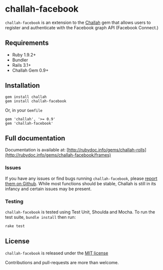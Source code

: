 # challah-facebook

`challah-facebook` is an extension to the [Challah](http://github.com/jdtornow/challah) gem that allows users to register and authenticate with the Facebook graph API (Facebook Connect.)

## Requirements

* Ruby 1.9.2+
* Bundler
* Rails 3.1+
* Challah Gem 0.9+

## Installation

    gem install challah
    gem install challah-facebook

Or, in your `Gemfile`

    gem 'challah', '>= 0.9'
    gem 'challah-facebook'

## Full documentation

Documentation is available at: [http://rubydoc.info/gems/challah-rolls](http://rubydoc.info/gems/challah-facebook/frames)

### Issues

If you have any issues or find bugs running `challah-facebook`, please [report them on Github](https://github.com/jdtornow/challah-facebook/issues). While most functions should be stable, Challah is still in its infancy and certain issues may be present.

### Testing

`challah-facebook` is tested using Test Unit, Shoulda and Mocha. To run the test suite, `bundle install` then run:

```bash
rake test
```

## License

`challah-facebook` is released under the [MIT license](http://www.opensource.org/licenses/MIT)

Contributions and pull-requests are more than welcome.
